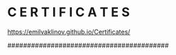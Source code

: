 # C E R T I F I C A T E S

https://emilvaklinov.github.io/Certificates/

#########################################
